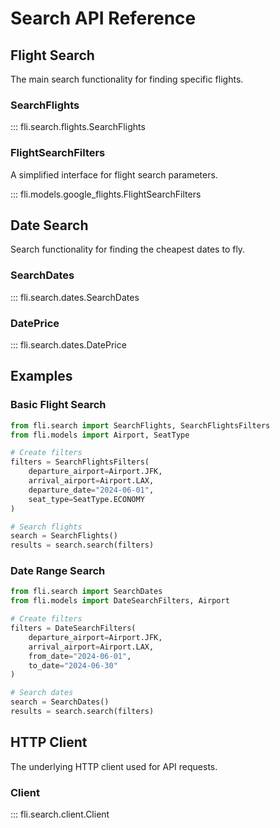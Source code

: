 # Search API Reference

## Flight Search

The main search functionality for finding specific flights.

### SearchFlights

::: fli.search.flights.SearchFlights

### FlightSearchFilters

A simplified interface for flight search parameters.

::: fli.models.google_flights.FlightSearchFilters

## Date Search

Search functionality for finding the cheapest dates to fly.

### SearchDates

::: fli.search.dates.SearchDates

### DatePrice

::: fli.search.dates.DatePrice

## Examples

### Basic Flight Search

```python
from fli.search import SearchFlights, SearchFlightsFilters
from fli.models import Airport, SeatType

# Create filters
filters = SearchFlightsFilters(
    departure_airport=Airport.JFK,
    arrival_airport=Airport.LAX,
    departure_date="2024-06-01",
    seat_type=SeatType.ECONOMY
)

# Search flights
search = SearchFlights()
results = search.search(filters)
```

### Date Range Search

```python
from fli.search import SearchDates
from fli.models import DateSearchFilters, Airport

# Create filters
filters = DateSearchFilters(
    departure_airport=Airport.JFK,
    arrival_airport=Airport.LAX,
    from_date="2024-06-01",
    to_date="2024-06-30"
)

# Search dates
search = SearchDates()
results = search.search(filters)
```

## HTTP Client

The underlying HTTP client used for API requests.

### Client

::: fli.search.client.Client 